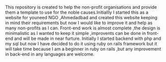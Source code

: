 This repository is created to help the non-profit organisations and provide them a template to use for the noble causes.Initiallly I started this as a website for youneed NGO ,Ahmedadbad and created this website keeping in mind their requirements but now I would like to improve it and help as many non-profits as I can.
Front-end work is almost complete ,the design is minimalistic as I wanted to keep it simple ,improvents can be done in front-end and will be made in near furture.
Initially I started backend with php and my sql but now I have decided to do it using ruby on rails framework but it will take time because I am a beginner in ruby on rails ,but any improvement in back-end in any languages are welcome.
